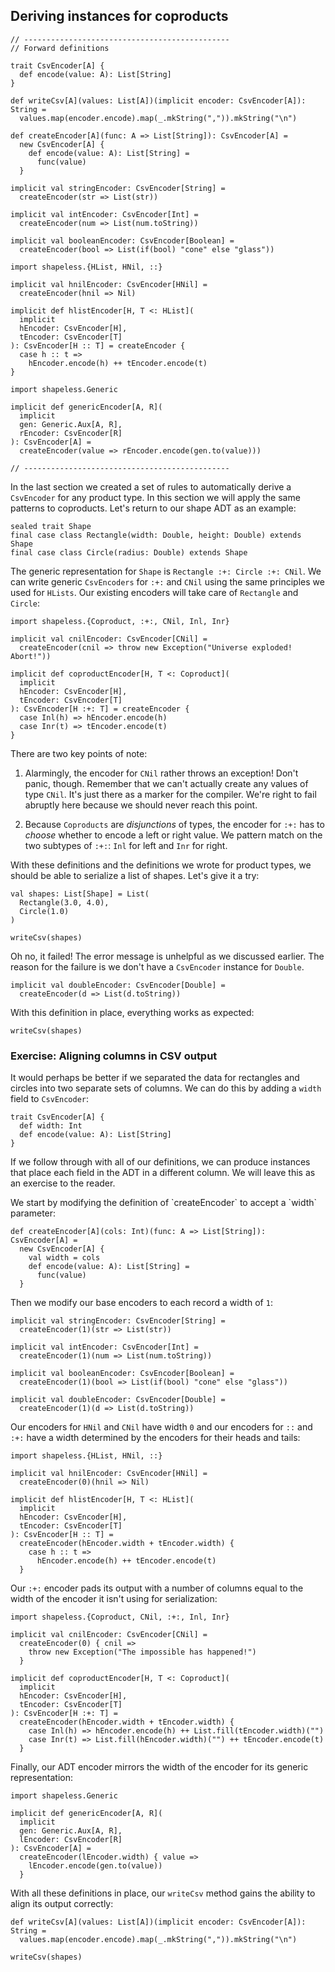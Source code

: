 ## Deriving instances for coproducts

```tut:book:invisible
// ----------------------------------------------
// Forward definitions

trait CsvEncoder[A] {
  def encode(value: A): List[String]
}

def writeCsv[A](values: List[A])(implicit encoder: CsvEncoder[A]): String =
  values.map(encoder.encode).map(_.mkString(",")).mkString("\n")

def createEncoder[A](func: A => List[String]): CsvEncoder[A] =
  new CsvEncoder[A] {
    def encode(value: A): List[String] =
      func(value)
  }

implicit val stringEncoder: CsvEncoder[String] =
  createEncoder(str => List(str))

implicit val intEncoder: CsvEncoder[Int] =
  createEncoder(num => List(num.toString))

implicit val booleanEncoder: CsvEncoder[Boolean] =
  createEncoder(bool => List(if(bool) "cone" else "glass"))

import shapeless.{HList, HNil, ::}

implicit val hnilEncoder: CsvEncoder[HNil] =
  createEncoder(hnil => Nil)

implicit def hlistEncoder[H, T <: HList](
  implicit
  hEncoder: CsvEncoder[H],
  tEncoder: CsvEncoder[T]
): CsvEncoder[H :: T] = createEncoder {
  case h :: t =>
    hEncoder.encode(h) ++ tEncoder.encode(t)
}

import shapeless.Generic

implicit def genericEncoder[A, R](
  implicit
  gen: Generic.Aux[A, R],
  rEncoder: CsvEncoder[R]
): CsvEncoder[A] =
  createEncoder(value => rEncoder.encode(gen.to(value)))

// ----------------------------------------------
```

In the last section we created a set of rules
to automatically derive a `CsvEncoder` for any product type.
In this section we will apply the same patterns to coproducts.
Let's return to our shape ADT as an example:

```tut:book:silent
sealed trait Shape
final case class Rectangle(width: Double, height: Double) extends Shape
final case class Circle(radius: Double) extends Shape
```

The generic representation for `Shape` is `Rectangle :+: Circle :+: CNil`.
We can write generic `CsvEncoders` for `:+:` and `CNil`
using the same principles we used for `HLists`.
Our existing encoders will take care of `Rectangle` and `Circle`:

```tut:book:silent
import shapeless.{Coproduct, :+:, CNil, Inl, Inr}

implicit val cnilEncoder: CsvEncoder[CNil] =
  createEncoder(cnil => throw new Exception("Universe exploded! Abort!"))

implicit def coproductEncoder[H, T <: Coproduct](
  implicit
  hEncoder: CsvEncoder[H],
  tEncoder: CsvEncoder[T]
): CsvEncoder[H :+: T] = createEncoder {
  case Inl(h) => hEncoder.encode(h)
  case Inr(t) => tEncoder.encode(t)
}
```

There are two key points of note:

1. Alarmingly, the encoder for `CNil` rather throws an exception!
   Don't panic, though.
   Remember that we can't actually create any values of type `CNil`.
   It's just there as a marker for the compiler.
   We're right to fail abruptly here because we should never reach this point.

2. Because `Coproducts` are *disjunctions* of types,
   the encoder for `:+:` has to *choose* whether to encode a left or right value.
   We pattern match on the two subtypes of `:+:`: `Inl` for left and `Inr` for right.

With these definitions and the definitions we wrote for product types,
we should be able to serialize a list of shapes.
Let's give it a try:

```tut:book:silent
val shapes: List[Shape] = List(
  Rectangle(3.0, 4.0),
  Circle(1.0)
)
```

```tut:book:fail
writeCsv(shapes)
```

Oh no, it failed!
The error message is unhelpful as we discussed earlier.
The reason for the failure is we don't have a `CsvEncoder` instance for `Double`.

```tut:book:silent
implicit val doubleEncoder: CsvEncoder[Double] =
  createEncoder(d => List(d.toString))
```

With this definition in place, everything works as expected:

```tut:book
writeCsv(shapes)
```

### Exercise: Aligning columns in CSV output

It would perhaps be better if we separated
the data for rectangles and circles into two separate sets of columns.
We can do this by adding a `width` field to `CsvEncoder`:

```tut:book:silent
trait CsvEncoder[A] {
  def width: Int
  def encode(value: A): List[String]
}
```

If we follow through with all of our definitions,
we can produce instances
that place each field in the ADT in a different column.
We will leave this as an exercise to the reader.

<div class="solution">
We start by modifying the definition of `createEncoder`
to accept a `width` parameter:

```tut:book:silent
def createEncoder[A](cols: Int)(func: A => List[String]): CsvEncoder[A] =
  new CsvEncoder[A] {
    val width = cols
    def encode(value: A): List[String] =
      func(value)
  }
```

Then we modify our base encoders to each record a width of `1`:

```tut:book:silent
implicit val stringEncoder: CsvEncoder[String] =
  createEncoder(1)(str => List(str))

implicit val intEncoder: CsvEncoder[Int] =
  createEncoder(1)(num => List(num.toString))

implicit val booleanEncoder: CsvEncoder[Boolean] =
  createEncoder(1)(bool => List(if(bool) "cone" else "glass"))

implicit val doubleEncoder: CsvEncoder[Double] =
  createEncoder(1)(d => List(d.toString))
```

Our encoders for `HNil` and `CNil` have width `0` and our
encoders for `::` and `:+:` have a width determined by
the encoders for their heads and tails:

```tut:book:silent
import shapeless.{HList, HNil, ::}

implicit val hnilEncoder: CsvEncoder[HNil] =
  createEncoder(0)(hnil => Nil)

implicit def hlistEncoder[H, T <: HList](
  implicit
  hEncoder: CsvEncoder[H],
  tEncoder: CsvEncoder[T]
): CsvEncoder[H :: T] =
  createEncoder(hEncoder.width + tEncoder.width) {
    case h :: t =>
      hEncoder.encode(h) ++ tEncoder.encode(t)
  }
```

Our `:+:` encoder pads its output with a number of columns
equal to the width of the encoder it isn't using for serialization:

```tut:book:silent
import shapeless.{Coproduct, CNil, :+:, Inl, Inr}

implicit val cnilEncoder: CsvEncoder[CNil] =
  createEncoder(0) { cnil =>
    throw new Exception("The impossible has happened!")
  }

implicit def coproductEncoder[H, T <: Coproduct](
  implicit
  hEncoder: CsvEncoder[H],
  tEncoder: CsvEncoder[T]
): CsvEncoder[H :+: T] =
  createEncoder(hEncoder.width + tEncoder.width) {
    case Inl(h) => hEncoder.encode(h) ++ List.fill(tEncoder.width)("")
    case Inr(t) => List.fill(hEncoder.width)("") ++ tEncoder.encode(t)
  }
```

Finally, our ADT encoder mirrors the width of
the encoder for its generic representation:

```tut:book:silent
import shapeless.Generic

implicit def genericEncoder[A, R](
  implicit
  gen: Generic.Aux[A, R],
  lEncoder: CsvEncoder[R]
): CsvEncoder[A] =
  createEncoder(lEncoder.width) { value =>
    lEncoder.encode(gen.to(value))
  }
```

With all these definitions in place,
our `writeCsv` method gains the ability to align its output correctly:

```tut:book:invisible
def writeCsv[A](values: List[A])(implicit encoder: CsvEncoder[A]): String =
  values.map(encoder.encode).map(_.mkString(",")).mkString("\n")
```

```tut:book
writeCsv(shapes)
```
</div>
